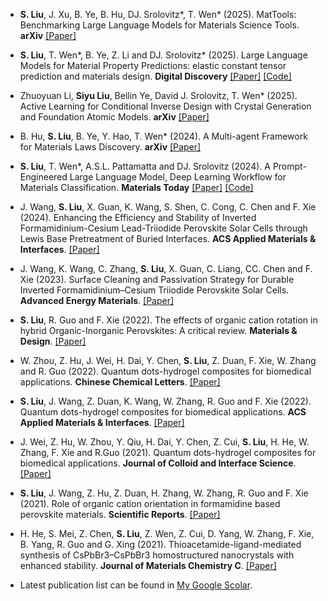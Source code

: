 - <strong>S. Liu</strong>, J. Xu, B. Ye, B. Hu, DJ. Srolovitz*, T. Wen* (2025). MatTools: Benchmarking Large Language Models for Materials Science Tools. <strong>arXiv</strong> [[Paper]](https://arxiv.org/abs/2505.10852v1)

- <strong>S. Liu</strong>, T. Wen*, B. Ye, Z. Li and DJ. Srolovitz* (2025). Large Language Models for Material Property Predictions: elastic constant tensor prediction and materials design. <strong>Digital Discovery</strong> [[Paper]](https://pubs.rsc.org/en/content/articlelanding/2025/dd/d5dd00061k) [[Code]](https://github.com/Grenzlinie/ElaTBot)

- Zhuoyuan Li, <strong>Siyu Liu</strong>, Beilin Ye, David J. Srolovitz, T. Wen* (2025). Active Learning for Conditional Inverse Design with Crystal Generation and Foundation Atomic Models. <strong>arXiv</strong> [[Paper]](https://arxiv.org/abs/2502.16984)

- B. Hu, <strong>S. Liu</strong>, B. Ye, Y. Hao, T. Wen* (2024). A Multi-agent Framework for Materials Laws Discovery. <strong>arXiv</strong> [[Paper]](https://arxiv.org/abs/2411.16416)

- <strong>S. Liu</strong>, T. Wen*, A.S.L. Pattamatta and DJ. Srolovitz (2024). A Prompt-Engineered Large Language Model, Deep Learning Workflow for Materials Classification. <strong>Materials Today</strong> [[Paper]](https://www.sciencedirect.com/science/article/abs/pii/S1369702124002001) [[Code]](https://github.com/Grenzlinie/MgBERT_LLM_Classification_for_Materials_Science)

- J. Wang, <strong>S. Liu</strong>, X. Guan, K. Wang, S. Shen, C. Cong, C. Chen and F. Xie (2024). Enhancing the Efficiency and Stability of Inverted Formamidinium-Cesium Lead-Triiodide Perovskite Solar Cells through Lewis Base Pretreatment of Buried Interfaces. <strong>ACS Applied Materials & Interfaces</strong>. [[Paper]](https://pubs.acs.org/doi/abs/10.1021/acsami.4c04901)

- J. Wang, K. Wang, C. Zhang, <strong>S. Liu</strong>, X. Guan, C. Liang, CC. Chen and F. Xie (2023). Surface Cleaning and Passivation Strategy for Durable Inverted Formamidinium–Cesium Triiodide Perovskite Solar Cells. <strong>Advanced Energy Materials</strong>. [[Paper]](https://onlinelibrary.wiley.com/doi/abs/10.1002/aenm.202302169)

- <strong>S. Liu</strong>, R. Guo and F. Xie (2022). The effects of organic cation rotation in hybrid Organic-Inorganic Perovskites: A critical review. <strong>Materials & Design</strong>. [[Paper]](https://www.sciencedirect.com/science/article/pii/S0264127522005731) 

- W. Zhou, Z. Hu, J. Wei, H. Dai, Y. Chen, <strong>S. Liu</strong>, Z. Duan, F. Xie, W. Zhang and R. Guo (2022). Quantum dots-hydrogel composites for biomedical applications. <strong>Chinese Chemical Letters</strong>. [[Paper]](https://www.sciencedirect.com/science/article/pii/S1001841721007397)

- <strong>S. Liu</strong>, J. Wang, Z. Duan, K. Wang, W. Zhang, R. Guo and F. Xie (2022). Quantum dots-hydrogel composites for biomedical applications. <strong>ACS Applied Materials & Interfaces</strong>. [[Paper]](https://pubs.acs.org/doi/abs/10.1021/acsami.1c24003)

- J. Wei, Z. Hu, W. Zhou, Y. Qiu, H. Dai, Y. Chen, Z. Cui, <strong>S. Liu</strong>, H. He, W. Zhang, F. Xie and R.Guo (2021). Quantum dots-hydrogel composites for biomedical applications. <strong>Journal of Colloid and Interface Science</strong>. [[Paper]](https://www.sciencedirect.com/science/article/pii/S002197972100789X)

- <strong>S. Liu</strong>, J. Wang, Z. Hu, Z. Duan, H. Zhang, W. Zhang, R. Guo and F. Xie (2021). Role of organic cation orientation in formamidine based perovskite materials. <strong>Scientific Reports</strong>. [[Paper]](https://www.nature.com/articles/s41598-021-99621-1)

- H. He, S. Mei, Z. Chen, <strong>S. Liu</strong>, Z. Wen, Z. Cui, D. Yang, W. Zhang, F. Xie, B. Yang, R. Guo and G. Xing (2021). Thioacetamide-ligand-mediated synthesis of CsPbBr3–CsPbBr3 homostructured nanocrystals with enhanced stability. <strong>Journal of Materials Chemistry C</strong>. [[Paper]](https://pubs.rsc.org/en/content/articlehtml/2021/tc/d1tc02118d)

- Latest publication list can be found in [My Google Scolar](https://scholar.google.com/citations?hl=zh-CN&user=cCE-lrEAAAAJ&view_op=list_works&sortby=pubdate).

